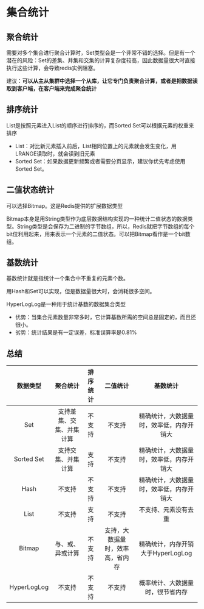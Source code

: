 # 集合统计

## 聚合统计

需要对多个集合进行聚合计算时，Set类型会是一个非常不错的选择。但是有一个潜在的风险：Set的差集、并集和交集的计算复杂度较高，因此数据量很大时直接执行这些计算，会导致redis实例阻塞。

建议：**可以从主从集群中选择一个从库，让它专门负责聚合计算，或者是把数据读取到客户端，在客户端来完成聚合统计**

## 排序统计

List是按照元素进入List的顺序进行排序的，而Sorted Set可以根据元素的权重来排序

- List：对比新元素插入前后，List相同位置上的元素就会发生变化，用LRANGE读取时，就会读到旧元素
- Sorted Set：如果数据更新频繁或者需要分页显示，建议你优先考虑使用Sorted Set。

## 二值状态统计

可以选择Bitmap。这是Redis提供的扩展数据类型

Bitmap本身是用String类型作为底层数据结构实现的一种统计二值状态的数据类型。String类型是会保存为二进制的字节数组，所以，Redis就把字节数组的每个bit位利用起来，用来表示一个元素的二值状态。可以把Bitmap看作是一个bit数组。

## 基数统计

基数统计就是指统计一个集合中不重复的元素个数。

用Hash和Set可以实现，但是数据量很大时，会消耗很多空间。

HyperLogLog是一种用于统计基数的数据集合类型

- 优势：当集合元素数量非常多时，它计算基数所需的空间总是固定的，而且还很小。
- 劣势：统计结果是有一定误差，标准误算率是0.81%

## 总结

数据类型|聚合统计|排序统计|二值统计|基数统计
:--:|:--:|:--:|:--:|:--:
Set|支持差集、交集、并集计算|不支持|不支持|精确统计，大数据量时，效率低，内存开销大
Sorted Set|支持交集、并集计算|支持|不支持|精确统计，大数据量时，效率低，内存开销大
Hash|不支持|不支持|不支持|精确统计，大数据量时，效率低，内存开销大
List|不支持|支持|不支持|不支持、元素没有去重
Bitmap|与、或、异或计算|不支持|支持，大数据量时，效率高，省内存|精确统计，内存开销大于HyperLogLog
HyperLogLog|不支持|不支持|不支持|概率统计、大数据量时，很节省内存